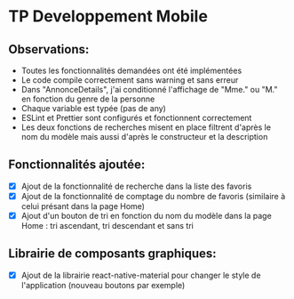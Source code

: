 # TP Developpement Mobile

[//]: # (## Auteur)

[//]: # (Kévin Gerber)
## Observations:
- Toutes les fonctionnalités demandées ont été implémentées
- Le code compile correctement sans warning et sans erreur
- Dans "AnnonceDetails", j'ai conditionné l'affichage de "Mme." ou "M." en fonction du genre de la personne
- Chaque variable est typée (pas de any)
- ESLint et Prettier sont configurés et fonctionnent correctement
- Les deux fonctions de recherches misent en place filtrent d'après le nom du modèle mais aussi d'après le constructeur et la description
## Fonctionnalités ajoutée:
- [x] Ajout de la fonctionnalité de recherche dans la liste des favoris
- [x] Ajout de la fonctionnalité de comptage du nombre de favoris (similaire à celui présant dans la page Home)
- [x] Ajout d'un bouton de tri en fonction du nom du modèle dans la page Home : tri ascendant, tri descendant et sans tri
## Librairie de composants graphiques:
- [x] Ajout de la librairie react-native-material pour changer le style de l'application (nouveau boutons par exemple)
